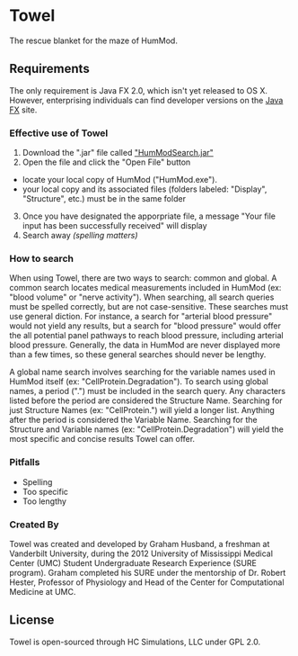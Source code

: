 # Towel

The rescue blanket for the maze of HumMod.

## Requirements
The only requirement is Java FX 2.0, which isn't yet released to OS X.  However, enterprising individuals can find developer versions on the [Java FX](http://docs.oracle.com/javafx/) site.

### Effective use of Towel
1. Download the ".jar" file called ["HumModSearch.jar"](https://github.com/downloads/HumMod/towel/HumModSearch.jar)
2. Open the file and click the "Open File" button 
  * locate your local copy of HumMod ("HumMod.exe").
  * your local copy and its associated files (folders labeled: "Display", "Structure", etc.) must be in the same folder
3. Once you have designated the apporpriate file, a message "Your file input has been successfully received" will display
4. Search away *(spelling matters)*

### How to search

When using Towel, there are two ways to search: common and global.
A common search locates medical measurements included in HumMod (ex: "blood volume" or "nerve activity").
When searching, all search queries must be spelled correctly, but are not case-sensitive.
These searches must use general diction. For instance, a search for "arterial blood pressure" would not yield any results,
but a search for "blood pressure" would offer the all potential panel pathways to reach blood pressure, including
arterial blood pressure. Generally, the data in HumMod are never displayed more than a few times, so these general 
searches should never be lengthy.

A global name search involves searching for the variable names used in HumMod itself (ex: "CellProtein.Degradation").
To search using global names, a period (".") must be included in the search query.
Any characters listed before the period are considered the Structure Name. Searching for just Structure Names
(ex: "CellProtein.") will yield a longer list. Anything after the period is considered the Variable Name. Searching for
the Structure and Variable names (ex: "CellProtein.Degradation") will yield the most specific and concise results Towel
can offer.

### Pitfalls
- Spelling
- Too specific
- Too lengthy

### Created By
Towel was created and developed by Graham Husband, a freshman at Vanderbilt University, during the 2012 University of Mississippi Medical Center (UMC) Student Undergraduate Research Experience (SURE program). Graham completed his SURE under the mentorship of Dr. Robert Hester, Professor of Physiology and Head of the Center for Computational Medicine at UMC.

## License
Towel is open-sourced through HC Simulations, LLC under GPL 2.0.